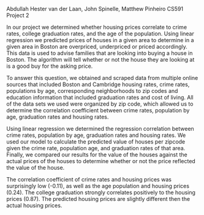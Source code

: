 Abdullah Hester van der Laan, John Spinelle, Matthew Pinheiro CS591 Project 2

In our project we determined whether housing prices correlate to crime rates, college graduation rates, and the age of the population. Using linear regression we predicted prices of houses in a given area to determine in a given area in Boston are overpriced, underpriced or priced accordingly. This data is used to advise families that are looking into buying a house in Boston. The algorithm will tell whether or not the house they are looking at is a good buy for the asking price.  

To answer this question, we obtained and scraped data from multiple online sources that included Boston and Cambridge housing rates, crime rates, populations by age, corresponding neighborhoods to zip codes and education information that included graduation rates and cost of living. All of the data sets we used were organized by zip code, which allowed us to determine the correlation coefficient between crime rates, population by age, graduation rates and housing rates. 

Using linear regression we determined the regression correlation between crime rates, population by age, graduation rates and housing rates. We used our model to calculate the predicted value of houses per zipcode given the crime rate, population age, and graduation rates of that area. Finally, we compared our results for the value of the houses against the actual prices of the houses to determine whether or not the price reflected the value of the house. 

The correlation coefficient of crime rates and housing prices was surprisingly low (-0.11), as well as the age population and housing prices (0.24). The college graduation strongly correlates positively to the housing prices (0.87).  The predicted housing prices are slightly different then the actual housing prices. 




